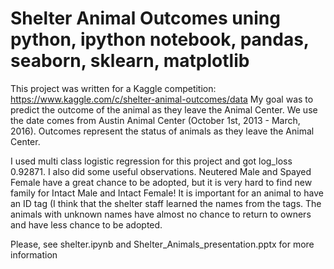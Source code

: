 # Shelter Animal Outcomes uning python, ipython notebook, pandas, seaborn, sklearn, matplotlib


This project was written for a Kaggle competition: https://www.kaggle.com/c/shelter-animal-outcomes/data 
My goal was to predict the outcome of the animal as they leave the Animal Center.
We use the date comes from Austin Animal Center (October 1st, 2013 - March, 2016). 
Outcomes represent the status of animals as they leave the Animal Center.

I used multi class logistic regression for this project and got log_loss 0.92871. I also did some useful observations.
Neutered Male and Spayed Female have a great chance to be adopted, but it is very hard to find new family for Intact Male and Intact Female!
It is important for an animal to have an ID tag (I think that the shelter staff learned the names from the tags. The animals with unknown names have almost no chance to return to owners and have less chance to be adopted.
 

Please, see shelter.ipynb and Shelter_Animals_presentation.pptx for more information
